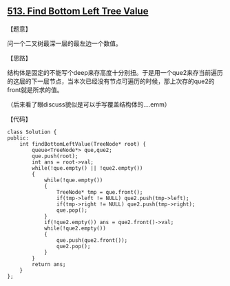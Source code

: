 ## [513. Find Bottom Left Tree Value](https://leetcode.com/problems/find-bottom-left-tree-value/description/)

【题意】

问一个二叉树最深一层的最左边一个数值。



【思路】

结构体是固定的不能写个deep来存高度十分别扭。于是用一个que2来存当前遍历的这层的下一层节点，当本次已经没有节点可遍历的时候，那上次存的que2的front就是所求的值。

（后来看了眼discuss貌似是可以手写覆盖结构体的....emm）



【代码】

```
class Solution {
public:
    int findBottomLeftValue(TreeNode* root) {
    	queue<TreeNode*> que,que2;
    	que.push(root);
    	int ans = root->val;
    	while(!que.empty() || !que2.empty())
    	{
    		while(!que.empty())
	    	{
	    		TreeNode* tmp = que.front();
	    		if(tmp->left != NULL) que2.push(tmp->left);
	    		if(tmp->right != NULL) que2.push(tmp->right);
	    		que.pop();
			}
			if(!que2.empty()) ans = que2.front()->val;
			while(!que2.empty())
			{
				que.push(que2.front());
				que2.pop();
			}
		}
		return ans;
    }
};
```

